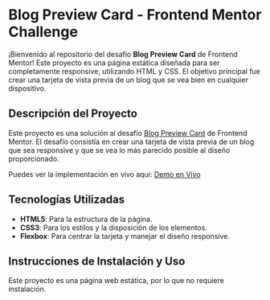 # Blog Preview Card - Frontend Mentor Challenge

¡Bienvenido al repositorio del desafío **Blog Preview Card** de Frontend Mentor! Este proyecto es una página estática diseñada para ser completamente responsive, utilizando HTML y CSS. El objetivo principal fue crear una tarjeta de vista previa de un blog que se vea bien en cualquier dispositivo.

## Descripción del Proyecto

Este proyecto es una solución al desafío [Blog Preview Card](https://www.frontendmentor.io/challenges/blog-preview-card-ckPaj01IcS) de Frontend Mentor. El desafío consistía en crear una tarjeta de vista previa de un blog que sea responsive y que se vea lo más parecido posible al diseño proporcionado.

Puedes ver la implementación en vivo aquí: [Demo en Vivo](https://omargarcia21.github.io/blog-preview-card.github.io/)

## Tecnologías Utilizadas

- **HTML5**: Para la estructura de la página.
- **CSS3**: Para los estilos y la disposición de los elementos.
- **Flexbox**: Para centrar la tarjeta y manejar el diseño responsive.

## Instrucciones de Instalación y Uso

Este proyecto es una página web estática, por lo que no requiere instalación.
